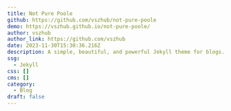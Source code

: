 ```yaml
---
title: Not Pure Poole
github: https://github.com/vszhub/not-pure-poole
demo: https://vszhub.github.io/not-pure-poole/
author: vszhub
author_link: https://github.com/vszhub
date: 2023-11-30T15:30:36.216Z
description: A simple, beautiful, and powerful Jekyll theme for blogs.
ssg:
  - Jekyll
css: []
cms: []
category:
  - Blog
draft: false
---
```

